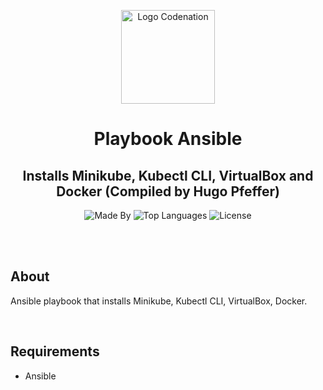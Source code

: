 <p align="center">
    <img height="150px" alt="Logo Codenation" src="">
</p>

<h1 align="center">
    Playbook Ansible
</h1>

<h2 align="center">
    Installs Minikube, Kubectl CLI, VirtualBox and Docker (Compiled by Hugo Pfeffer)
</h2>

<p align="center">
    <img alt="Made By" src="https://img.shields.io/badge/Made%20By-Hugo%20Pfeffer-red">
    <img alt="Top Languages" src="https://img.shields.io/github/languages/top/HugoPfeffer/playbook-minikube-kubectl">
    <img alt="License" src="https://img.shields.io/github/license/HugoPfeffer/playbook-minikube-kubectl">
</p>

</br>
</br>
<h2> About </h2>

Ansible playbook that installs Minikube, Kubectl CLI, VirtualBox, Docker. 


</br>
<h2>Requirements</h2>
<ul>
    <li>Ansible</li>
</ul>
</br>







